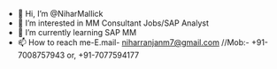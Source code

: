 - 👋 Hi, I’m @NiharMallick
- 👀 I’m interested in MM Consultant Jobs/SAP Analyst
- 🌱 I’m currently learning SAP MM
- 📫 How to reach me-E.mail- niharranjanm7@gmail.com //Mob:- +91-7008757943 or, +91-7077594177
